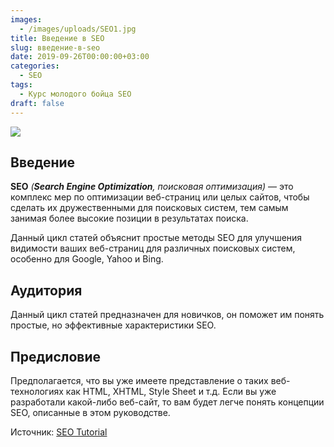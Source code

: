 ```yaml
---
images:
  - /images/uploads/SEO1.jpg
title: Введение в SEO
slug: введение-в-seo
date: 2019-09-26T00:00:00+03:00
categories:
  - SEO
tags:
  - Курс молодого бойца SEO
draft: false
---
```


![](/images/uploads/SEO1.jpg)

## Введение

**SEO** _(**Search Engine Optimization**, поисковая оптимизация)_ — это комплекс мер по оптимизации веб-страниц или целых
сайтов, чтобы сделать их дружественными для поисковых систем, тем самым занимая более высокие позиции в результатах поиска.

Данный цикл статей объяснит простые методы SEO для улучшения видимости ваших веб-страниц для различных поисковых систем,
особенно для Google, Yahoo и Bing.

## Аудитория

Данный цикл статей предназначен для новичков, он поможет им понять простые, но эффективные характеристики SEO.

## Предисловие

Предполагается, что вы уже имеете представление о таких веб-технологиях как HTML, XHTML, Style Sheet и т.д. Если вы уже
разработали какой-либо веб-сайт, то вам будет легче понять концепции SEO, описанные в этом руководстве.

Источник: [SEO Tutorial](https://www.tutorialspoint.com/seo/index.htm)
